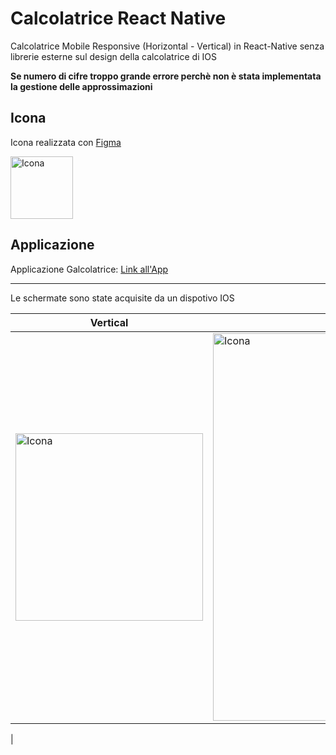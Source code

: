 # Calcolatrice React Native

Calcolatrice Mobile Responsive (Horizontal - Vertical) in React-Native senza librerie esterne sul design della calcolatrice di IOS

**Se numero di cifre troppo grande errore perchè non è stata implementata la gestione delle approssimazioni**

## Icona

 Icona realizzata con [Figma](https://www.figma.com/)   

<img src="https://github.com/vittorioPiotti/Calcolatrice-React-Native/blob/main/icon.png" alt="Icona" width="100"/>


## Applicazione

Applicazione Galcolatrice: [Link all'App](h7mfqc.csb.app/Calcolatrice)

---

Le schermate sono state acquisite da un dispotivo IOS 


| Vertical | Horizontal|
 ------------ | ------------ |
<img src="https://github.com/vittorioPiotti/Calcolatrice-React-Native/blob/main/calc_screenshot_vertical.png" alt="Icona" width="300"/> | <img src="https://github.com/vittorioPiotti/Calcolatrice-React-Native/blob/main/calc_screenshot_horizontal.png" alt="Icona" width="620"/>
| 








